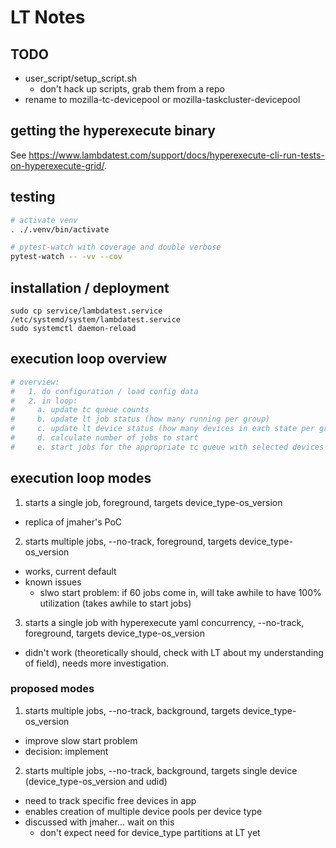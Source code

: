 # LT Notes

## TODO

- user_script/setup_script.sh
  - don't hack up scripts, grab them from a repo
- rename to mozilla-tc-devicepool or
            mozilla-taskcluster-devicepool

## getting the hyperexecute binary

See https://www.lambdatest.com/support/docs/hyperexecute-cli-run-tests-on-hyperexecute-grid/.

## testing

```bash
# activate venv
. ./.venv/bin/activate

# pytest-watch with coverage and double verbose
pytest-watch -- -vv --cov
```

## installation / deployment

```
sudo cp service/lambdatest.service /etc/systemd/system/lambdatest.service
sudo systemctl daemon-reload
```

## execution loop overview

```bash
# overview:
#   1. do configuration / load config data
#   2. in loop:
#     a. update tc queue counts
#     b. update lt job status (how many running per group)
#     c. update lt device status (how many devices in each state per group)
#     d. calculate number of jobs to start
#     e. start jobs for the appropriate tc queue with selected devices
```

## execution loop modes

1. starts a single job, foreground, targets device_type-os_version
  - replica of jmaher's PoC
2. starts multiple jobs, --no-track, foreground, targets device_type-os_version
  - works, current default
  - known issues
    - slwo start problem: if 60 jobs come in, will take awhile to have 100% utilization (takes awhile to start jobs)
3. starts a single job with hyperexecute yaml concurrency, --no-track, foreground, targets device_type-os_version
  - didn't work (theoretically should, check with LT about my understanding of field), needs more investigation.

### proposed modes

1. starts multiple jobs, --no-track, background, targets device_type-os_version
  - improve slow start problem
  - decision: implement
2. starts multiple jobs, --no-track, background, targets single device (device_type-os_version and udid)
  - need to track specific free devices in app
  - enables creation of multiple device pools per device type
  - discussed with jmaher... wait on this
    - don't expect need for device_type partitions at LT yet
